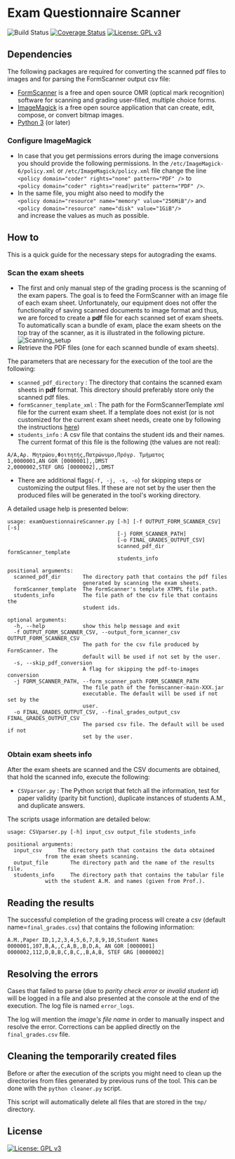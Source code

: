 # Exam Questionnaire Scanner
![Build Status](https://travis-ci.com/AntonisGkortzis/ExamQuestionnaireScanner.svg?branch=master)
[![Coverage Status](https://coveralls.io/repos/github/AntonisGkortzis/ExamQuestionnaireScanner/badge.svg?branch=master)](https://coveralls.io/github/AntonisGkortzis/ExamQuestionnaireScanner?branch=master)
[![License: GPL v3](https://img.shields.io/badge/License-GPL%20v3-blue.svg)](https://www.gnu.org/licenses/gpl-3.0)

## Dependencies
The following packages are required for converting the scanned pdf files to images and for parsing the FormScanner output csv file:
- [FormScanner](http://www.formscanner.org/) is a free and open source OMR (optical mark recognition) software for scanning and grading user-filled, multiple choice forms.
- [ImageMagick](https://www.imagemagick.org/script/index.php) is a free open source application that can create, edit, compose, or convert bitmap images.
- [Python 3](https://www.python.org/) (or later)

### Configure ImageMagick
- In case that you get permissions errors during the image conversions you should provide the following permissions.
In the ```/etc/ImageMagick-6/policy.xml``` or ```/etc/ImageMagick/policy.xml``` file change the line <br />
```<policy domain="coder" rights="none" pattern="PDF" />``` to <br />
```<policy domain="coder" rights="read|write" pattern="PDF" />```.
- In the same file, you might also need to modify the <br /> 
```<policy domain="resource" name="memory" value="256MiB"/>``` and <br /> 
```<policy domain="resource" name="disk" value="1GiB"/>``` <br /> 
and increase the values as much as possible.

## How to
This is a quick guide for the necessary steps for autograding the exams.
### Scan the exam sheets
- The first and only manual step of the grading process is the scanning of the exam papers. The goal is to feed the FormScanner with an image file of each exam sheet.
Unfortunately, our equipment does not offer the functionality of saving scanned documents to image format and thus, we are forced to create a **pdf** file for each scanned set of exam sheets.
To automatically scan a bundle of exam, place the exam sheets on the top tray of the scanner, as it is illustrated in the following picture.
![Scanning_setup](media/scanning_setup.jpg)
- Retrieve the PDF files (one for each scanned bundle of exam sheets).

The parameters that are necessary for the execution of the tool are the following:
- ```scanned_pdf_directory``` : The directory that contains the scanned exam sheets in **pdf** format. This directory should preferably store only the scanned pdf files.
- ```formScanner_template_xml``` : The path for the FormScannerTemplate xml file for the current exam sheet. If a template does not exist (or is not customized for the current exam sheet needs, create one by following the instructions [here](http://www.formscanner.org/quickstart-guide/quickstart-formscanner))
- ```students_info``` : A csv file that contains the student ids and their names. The current format of this file is the following (the values are not real):
```
Α/Α,Αρ. Μητρώου,Φοιτητής,Πατρώνυμο,Πρόγρ. Τμήματος
1,0000001,AN GOR [0000001],,DMST
2,0000002,STEF GRG [0000002],,DMST
```
- There are additional flags(```-f, -j, -s, -o```) for skipping steps or customizing the output files. If these are not set by the user then the produced files will be generated in the tool's working directory.

A detailed usage help is presented below:
```
usage: examQuestionnaireScanner.py [-h] [-f OUTPUT_FORM_SCANNER_CSV] [-s]
                                   [-j FORM_SCANNER_PATH]
                                   [-o FINAL_GRADES_OUTPUT_CSV]
                                   scanned_pdf_dir formScanner_template
                                   students_info

positional arguments:
  scanned_pdf_dir       The directory path that contains the pdf files
                        generated by scanning the exam sheets.
  formScanner_template  The FormScanner's template XTMPL file path.
  students_info         The file path of the csv file that contains the
                        student ids.

optional arguments:
  -h, --help            show this help message and exit
  -f OUTPUT_FORM_SCANNER_CSV, --output_form_scanner_csv OUTPUT_FORM_SCANNER_CSV
                        The path for the csv file produced by FormScanner. The
                        default will be used if not set by the user.
  -s, --skip_pdf_conversion
                        A flag for skipping the pdf-to-images conversion
  -j FORM_SCANNER_PATH, --form_scanner_path FORM_SCANNER_PATH
                        The file path of the formscanner-main-XXX.jar
                        executable. The default will be used if not set by the
                        user.
  -o FINAL_GRADES_OUTPUT_CSV, --final_grades_output_csv FINAL_GRADES_OUTPUT_CSV
                        The parsed csv file. The default will be used if not
                        set by the user.
```  


### Obtain exam sheets info
After the exam sheets are scanned and the CSV documents are obtained, that hold the scanned info, execute the following:

- ```CSVparser.py``` : The Python script that fetch all the information, test for paper validity (parity bit function),
duplicate instances of students A.M., and duplicate answers.


The scripts usage information are detailed below:

```
usage: CSVparser.py [-h] input_csv output_file students_info

positional arguments:
  input_csv		The directory path that contains the data obtained
  			from the exam sheets scanning.
  output_file		The directory path and the name of the results file.
  students_info		The directory path that contains the tabular file
  			with the student A.M. and names (given from Prof.).
```


## Reading the results
The successful completion of the grading process will create a csv (default name=```final_grades.csv```) that contains the following information:
```
A.M.,Paper ID,1,2,3,4,5,6,7,8,9,10,Student Names
0000001,107,B,A,,C,A,B,,B,D,A, AN GOR [0000001]
0000002,112,D,B,B,C,B,C,,B,A,B, STEF GRG [0000002]
```

## Resolving the errors
Cases that failed to parse (due to *parity check error* or *invalid student id*) will be logged in a file and also presented at the console at the end of the execution. The log file is named ```error_logs```.

The log will mention the *image's file name* in order to manually inspect and resolve the error. Corrections can be applied directly on the ```final_grades.csv``` file.  

## Cleaning the temporarily created files
Before or after the execution of the scripts you might need to clean up the directories from files generated by previous runs of the tool. This can be done with the ```python cleaner.py``` script.

This script will automatically delete all files that are stored in the ```tmp/``` directory.

## License
[![License: GPL v3](https://img.shields.io/badge/License-GPL%20v3-blue.svg)](https://www.gnu.org/licenses/gpl-3.0)
